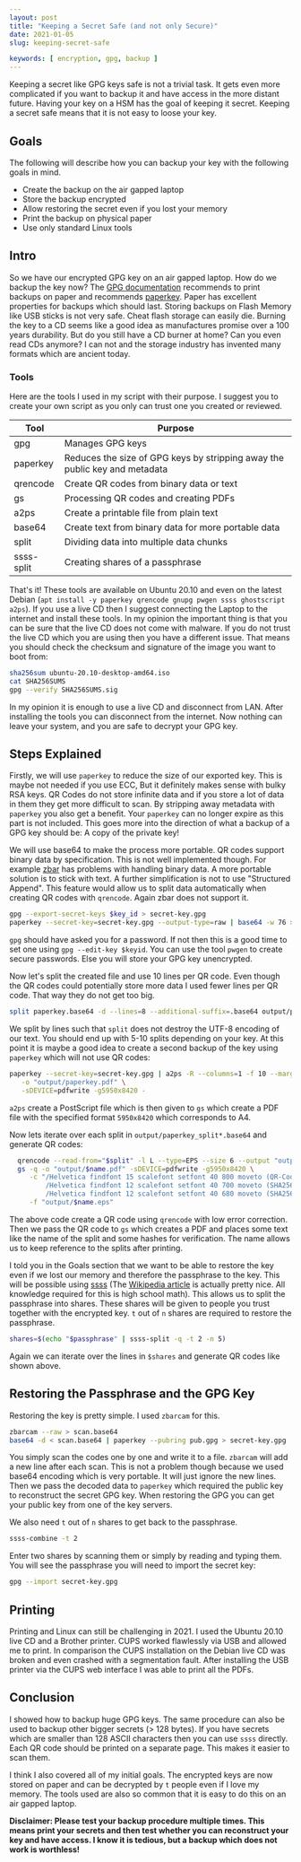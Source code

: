 ```yaml
---
layout: post
title: "Keeping a Secret Safe (and not only Secure)"
date: 2021-01-05
slug: keeping-secret-safe

keywords: [ encryption, gpg, backup ]
---
```


Keeping a secret like GPG keys safe is not a trivial task. It gets even more complicated if you want to backup it and have access in the more distant future. Having your key on a HSM has the goal of keeping it secret. Keeping a secret safe means that it is not easy to loose your key. 

## Goals

The following will describe how you can backup your key with the following goals in mind.

* Create the backup on the air gapped laptop
* Store the backup encrypted
* Allow restoring the secret even if you lost your memory
* Print the backup on physical paper
* Use only standard Linux tools

## Intro

So we have our encrypted GPG key on an air gapped laptop. How do we backup the key now? 
The [GPG documentation](https://gnupg.org/documentation/manuals/gnupg-devel/Operational-GPG-Commands.html#Operational-GPG-Commands) recommends to print backups on paper and recommends [paperkey](https://www.jabberwocky.com/software/paperkey/). Paper has excellent properties for backups which should last. Storing backups on Flash Memory like USB sticks is not very safe. Cheat flash storage can easily die. Burning the key to a CD seems like a good idea as manufactures promise over a 100 years durability. But do you still have a CD burner at home? Can you even read CDs anymore? I can not and the storage industry has invented many formats which are ancient today.

### Tools

Here are the tools I used in my script with their purpose. I suggest you to create your own script as you only can trust one you created or reviewed.

|Tool|Purpose|
|---|---|
|gpg|Manages GPG keys|
|paperkey|Reduces the size of GPG keys by stripping away the public key and metadata|
|qrencode|Create QR codes from binary data or text|
|gs|Processing QR codes and creating PDFs|
|a2ps|Create a printable file from plain text|
|base64|Create text from binary data for more portable data|
|split|Dividing data into multiple data chunks|
|ssss-split|Creating shares of a passphrase|

That's it! These tools are available on Ubuntu 20.10 and even on the latest Debian (`apt install -y paperkey qrencode gnupg pwgen ssss ghostscript a2ps`). If you use a live CD then I suggest connecting the Laptop to the internet and install these tools. In my opinion the important thing is that you can be sure that the live CD does not come with malware. If you do not trust the live CD which you are using then you have a different issue. That means you should check the checksum and signature of the image you want to boot from:

```bash
sha256sum ubuntu-20.10-desktop-amd64.iso
cat SHA256SUMS
gpg --verify SHA256SUMS.sig
```
In my opinion it is enough to use a live CD and disconnect from LAN.
After installing the tools you can disconnect from the internet. Now nothing can leave your system, and you are safe to decrypt your GPG key. 

## Steps Explained

Firstly, we will use `paperkey` to reduce the size of our exported key. This is maybe not needed if you use ECC, But it definitely makes sense with bulky RSA keys. QR Codes do not store infinite data and if you store a lot of data in them they get more difficult to scan. By stripping away metadata with `paperkey` you also get a benefit. Your `paperkey` can no longer expire as this part is not included. This goes more into the direction of what a backup of a GPG key should be: A copy of the private key!

We will use base64 to make the process more portable. QR codes support binary data by specification. This is not well implemented though. For example [zbar](http://zbar.sourceforge.net/) has problems with handling binary data. A more portable solution is to stick with text. A further simplification is not to use "Structured Append". This feature would allow us to split data automatically when creating QR codes with `qrencode`. Again zbar does not support it.

```bash
gpg --export-secret-keys $key_id > secret-key.gpg
paperkey --secret-key=secret-key.gpg --output-type=raw | base64 -w 76 > paperkey.base64
```

`gpg` should have asked you for a password. If not then this is a good time to set one using `gpg --edit-key $keyid`. You can use the tool `pwgen` to create secure passwords. Else you will store your GPG key unencrypted.

Now let's split the created file and use 10 lines per QR code. Even though the QR codes could potentially store more data I used fewer lines per QR code. That way they do not get too big.

```bash
split paperkey.base64 -d --lines=8 --additional-suffix=.base64 output/paperkey_split
```

We split by lines such that `split` does not destroy the UTF-8 encoding of our text. You should end up with 5-10 splits depending on your key. At this point it is maybe a good idea to create a second backup of the key using `paperkey` which will not use QR codes:

```bash
paperkey --secret-key=secret-key.gpg | a2ps -R --columns=1 -f 10 --margin=0 --no-header -o - | gs \
   -o "output/paperkey.pdf" \
   -sDEVICE=pdfwrite -g5950x8420 -
```

`a2ps` create a PostScript file which is then given to `gs` which create a PDF file with the specified format `5950x8420` which corresponds to A4.

Now lets iterate over each split in `output/paperkey_split*.base64` and generate QR codes:

```bash
  qrencode --read-from="$split" -l L --type=EPS --size 6 --output "output/$name.eps"
  gs -q -o "output/$name.pdf" -sDEVICE=pdfwrite -g5950x8420 \
     -c "/Helvetica findfont 15 scalefont setfont 40 800 moveto (QR-Code $name) show
         /Helvetica findfont 12 scalefont setfont 40 700 moveto (SHA256 of split: $split_sum) show
         /Helvetica findfont 12 scalefont setfont 40 680 moveto (SHA256 of paperkey: $paperkey_sum) show" \
     -f "output/$name.eps"
```

The above code create a QR code using `qrencode` with low error correction. Then we pass the QR code to `gs` which creates a PDF and places some text like the name of the split and some hashes for verification. The name allows us to keep reference to the splits after printing.

I told you in the Goals section that we want to be able to restore the key even if we lost our memory and therefore the passphrase to the key. This will be possible using [ssss](http://point-at-infinity.org/ssss/) (The [Wikipedia article](https://en.wikipedia.org/wiki/Shamir%27s_Secret_Sharing) is actually pretty nice. All knowledge required for this is high school math).  This allows us to split the passphrase into shares. These shares will be given to people you trust together with the encrypted key. `t` out of `n` shares are required to restore the passphrase.

```bash
shares=$(echo "$passphrase" | ssss-split -q -t 2 -n 5) 
```

Again we can iterate over the lines in `$shares` and generate QR codes like shown above.


## Restoring the Passphrase and the GPG Key

Restoring the key is pretty simple. I used `zbarcam` for this.

```bash
zbarcam --raw > scan.base64
base64 -d < scan.base64 | paperkey --pubring pub.gpg > secret-key.gpg
```

You simply scan the codes one by one and write it to a file. `zbarcam` will add a new line after each scan. This is not a problem though because we used base64 encoding which is very portable. It will just ignore the new lines. Then we pass the decoded data to `paperkey` which required the public key to reconstruct the secret GPG key. When restoring the GPG you can get your public key from one of the key servers.

We also need `t` out of `n` shares to get back to the passphrase.

```bash
ssss-combine -t 2
```

Enter two shares by scanning them or simply by reading and typing them. You will see the passphrase you will need to import the secret key:

```bash
gpg --import secret-key.gpg
```

## Printing

Printing and Linux can still be challenging in 2021. I used the Ubuntu 20.10 live CD and a Brother printer. CUPS worked flawlessly via USB and allowed me to print. In comparison the CUPS installation on the Debian live CD was broken and even crashed with a segmentation fault.
After installing the USB printer via the CUPS web interface I was able to print all the PDFs.

## Conclusion

I showed how to backup huge GPG keys. The same procedure can also be used to backup other bigger secrets (> 128 bytes). If you have secrets which are smaller than 128 ASCII characters then you can use `ssss` directly.
Each QR code should be printed on a separate page. This makes it easier to scan them.

I think I also covered all of my initial goals. The encrypted keys are now stored on paper and can be decrypted by `t` people even if I love my memory. The tools used are also so common that it is easy to do this on an air gapped laptop.

**Disclaimer: Please test your backup procedure multiple times. This means print your secrets and then test whether you can reconstruct your key and have access. I know it is tedious, but a backup which does not work is worthless!**
